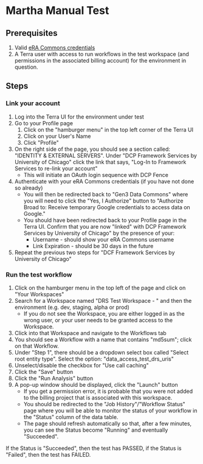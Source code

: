 Martha Manual Test
=========

## Prerequisites
1. Valid [eRA Commons credentials](https://public.era.nih.gov/commons/public/login.do?TARGET=https%3A%2F%2Fpublic.era.nih.gov%2Fcommons%2FcommonsInit.do)
1. A Terra user with access to run workflows in the test workspace (and permissions in the associated billing account) for the environment in question.

## Steps
### Link your account
1. Log into the Terra UI for the environment under test
1. Go to your Profile page
    1. Click on the "hamburger menu" in the top left corner of the Terra UI
    1. Click on your User's Name
    1. Click "Profile"
1. On the right side of the page, you should see a section called: "IDENTITY & EXTERNAL SERVERS".  Under "DCP Framework Services by University of Chicago" click the link that says, "Log-In to Framework Services to re-link your account"
    - This will initiate an OAuth login sequence with DCP Fence
1. Authenticate with your eRA Commons credentials (if you have not done so already)
    - You will then be redirected back to "Gen3 Data Commons" where you will need to click the "Yes, I Authorize" button to "Authorize Broad to: Receive temporary Google credentials to access data on Google."
    - You should have been redirected back to your Profile page in the Terra UI.  Confirm that you are now "linked" with DCP Framework Services by University of Chicago" by the presence of your:
        - Username - should show your eRA Commons username
        - Link Expiration - should be 30 days in the future
1. Repeat the previous two steps for "DCF Framework Services by University of Chicago"

### Run the test workflow
1. Click on the hamburger menu in the top left of the page and click on "Your Workspaces"
1. Search for a Workspace named "DRS Test Workspace - " and then the environment (e.g. dev, staging, alpha or prod)
    - If you do not see the Workspace, you are either logged in as the wrong user, or your user needs to be granted access to the Workspace. 
1. Click into that Workspace and navigate to the Workflows tab
1. You should see a Workflow with a name that contains "md5sum"; click on that Workflow.
1. Under "Step 1", there should be a dropdown select box called "Select root entity type". Select the option: "data_access_test_drs_uris"
1. Unselect/disable the checkbox for "Use call caching"
1. Click the "Save" button
1. Click the "Run Analysis" button
1. A pop-up window should be displayed, click the "Launch" button
    - If you get a permission error, it is probable that you were not added to the billing project that is associated with this workspace.
    - You should be redirected to the "Job History"/"Workflow Status" page where you will be able to monitor the status of your workflow in the "Status" column of the data table.
    - The page should refresh automatically so that, after a few minutes, you can see the Status become "Running" and eventually "Succeeded".  

If the Status is "Succeeded", then the test has PASSED, if the Status is "Failed", then the test has FAILED.
